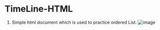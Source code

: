 # TimeLine-HTML 
 1. Simple html document which is used to practice ordered List.
  ![image](https://user-images.githubusercontent.com/32162479/228451047-b3e93c47-12de-4803-8965-96f41f59a188.png)

 
